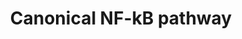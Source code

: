 ---
annotations:
- id: PW:0000499
  parent: signaling pathway
  type: Pathway Ontology
  value: nuclear factor kappa B signaling pathway
authors:
- Mkutmon
- AlexanderPico
- Eweitz
description: The canonical NF-KB pathway is induced by the ligand-dependent activation
  of a variety of receptors. Stimulus-dependent activation of the IKK complex results
  in the phosphorylation and subsequent proteasomal degradation of IκBα and IκBε (NFKBIA
  and NFKBIE). This allows the nuclear translocation of transcriptionally active RelA/p50
  (RELA, NFKB1) or c-Rel/p50 heterodimers (REL, NFKB1).
last-edited: 2021-05-23
organisms:
- Homo sapiens
redirect_from:
- /index.php/Pathway:WP4562
- /instance/WP4562
- /instance/WP4562_rr117956
revision: r117956
schema-jsonld:
- '@context': https://schema.org/
  '@id': https://wikipathways.github.io/pathways/WP4562.html
  '@type': Dataset
  creator:
    '@type': Organization
    name: WikiPathways
  description: The canonical NF-KB pathway is induced by the ligand-dependent activation
    of a variety of receptors. Stimulus-dependent activation of the IKK complex results
    in the phosphorylation and subsequent proteasomal degradation of IκBα and IκBε
    (NFKBIA and NFKBIE). This allows the nuclear translocation of transcriptionally
    active RelA/p50 (RELA, NFKB1) or c-Rel/p50 heterodimers (REL, NFKB1).
  keywords:
  - CHUK
  - IKBKB
  - IKBKG
  - NFKB1
  - NFKBIA
  - NFKBIE
  - REL
  - RELA
  license: CC0
  name: Canonical NF-kB pathway
seo: CreativeWork
title: Canonical NF-kB pathway
wpid: WP4562
---